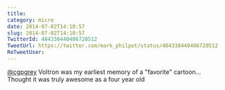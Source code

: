 ```yaml
---
title: 
category: micro
date: 2014-07-02T14:10:57
slug: 2014-07-02T14:10:57
TwitterId: 484338440406720512
TweetUrl: https://twitter.com/mark_philpot/status/484338440406720512
ReTweetUser: 
---
```


[@cgpgrey](https://twitter.com/cgpgrey) Voltron was my earliest memory of a "favorite" cartoon... Thought it was truly awesome as a four year old